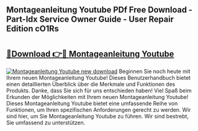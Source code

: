 ## Montageanleitung Youtube PDf Free Download - Part-Idx Service Owner Guide - User Repair Edition cO1Rs

# <h2><a href="http://df6bni.blite.top/?on=Montageanleitung+Youtube">🔗Download 👉🔴 Montageanleitung Youtube</a></h2>

[![Montageanleitung Youtube new download](https://i.imgur.com/lujVjoI.png)](http://df6bni.blite.top/?on=Montageanleitung+Youtube)
Beginnen Sie noch heute mit Ihrem neuen Montageanleitung Youtube! Dieses Benutzerhandbuch bietet einen detaillierten Überblick über die Merkmale und Funktionen des Produkts. Danke, dass Sie sich für uns entschieden haben! Viel Spaß beim Erkunden der Möglichkeiten mit Ihrem neuen Montageanleitung Youtube! Dieses Montageanleitung Youtube bietet eine umfassende Reihe von Funktionen, um Ihren spezifischen Anforderungen gerecht zu werden. Wir sind hier, um Sie Montageanleitung Youtube zu führen. Wir sind bestrebt, Sie umfassend zu unterstützen.
